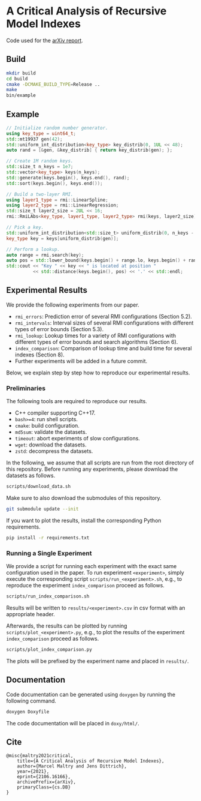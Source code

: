 # A Critical Analysis of Recursive Model Indexes
Code used for the [arXiv report](https://arxiv.org/abs/2106.16166).

## Build
```sh
mkdir build
cd build
cmake -DCMAKE_BUILD_TYPE=Release ..
make
bin/example
```

## Example
```c++
// Initialize random number generator.
using key_type = uint64_t;
std::mt19937 gen(42);
std::uniform_int_distribution<key_type> key_distrib(0, 1UL << 48);
auto rand = [&gen, &key_distrib] { return key_distrib(gen); };

// Create 1M random keys.
std::size_t n_keys = 1e7;
std::vector<key_type> keys(n_keys);
std::generate(keys.begin(), keys.end(), rand);
std::sort(keys.begin(), keys.end());

// Build a two-layer RMI.
using layer1_type = rmi::LinearSpline;
using layer2_type = rmi::LinearRegression;
std::size_t layer2_size = 2UL << 16;
rmi::RmiLAbs<key_type, layer1_type, layer2_type> rmi(keys, layer2_size);

// Pick a key.
std::uniform_int_distribution<std::size_t> uniform_distrib(0, n_keys - 1);
key_type key = keys[uniform_distrib(gen)];

// Perform a lookup.
auto range = rmi.search(key);
auto pos = std::lower_bound(keys.begin() + range.lo, keys.begin() + range.hi, key);
std::cout << "Key " << key << " is located at position "
          << std::distance(keys.begin(), pos) << '.' << std::endl;
```

## Experimental Results

We provide the following experiments from our paper.
* `rmi_errors`: Prediction error of several RMI configurations (Section 5.2).
* `rmi_intervals`: Interval sizes of several RMI configurations with different
  types of error bounds (Section 5.3).
* `rmi_lookup`: Lookup times for a variety of RMI configurations with different
  types of error bounds and search algorithms (Section 6).
* `index_comparison`: Comparison of lookup time and build time for several
  indexes (Section 8).
* Further experiments will be added in a future commit.

Below, we explain step by step how to reproduce our experimental results.

### Preliminaries
The following tools are required to reproduce our results.
* C++ compiler supporting C++17.
* `bash>=4`: run shell scripts.
* `cmake`: build configuration.
* `md5sum`: validate the datasets.
* `timeout`: abort experiments of slow configurations.
* `wget`: download the datasets.
* `zstd`: decompress the datasets.

In the following, we assume that all scripts are run from the root directory of
this repository. Before running any experiments, please download the datasets
as follows.
```sh
scripts/download_data.sh
```
Make sure to also download the submodules of this repository.
```sh
git submodule update --init
```
If you want to plot the results, install the corresponding Python requirements.
```sh
pip install -r requirements.txt
```

### Running a Single Experiment
We provide a script for running each experiment with the exact same
configuration used in the paper. To run experiment `<experiment>`, simply
execute the corresponding script `scripts/run_<experiment>.sh`, e.g., to
reproduce the experiment `index_comparison` proceed as follows.
```sh
scripts/run_index_comparison.sh
```

Results will be written to `results/<experiment>.csv` in csv format with an
appropriate header.

Afterwards, the results can be plotted by running
`scripts/plot_<experiment>.py`, e.g., to plot the results of the experiment
`index_comparison` proceed as follows.
```sh
scripts/plot_index_comparison.py
```

The plots will be prefixed by the experiment name and placed in `results/`.

## Documentation

Code documentation can be generated using `doxygen` by running the following command.
```sh
doxygen Doxyfile
```
The code documentation will be placed in `doxy/html/`.

## Cite
```
@misc{maltry2021critical,
    title={A Critical Analysis of Recursive Model Indexes},
    author={Marcel Maltry and Jens Dittrich},
    year={2021},
    eprint={2106.16166},
    archivePrefix={arXiv},
    primaryClass={cs.DB}
}
```

